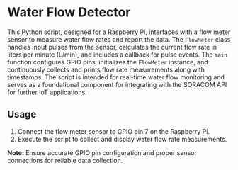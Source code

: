 # Water Flow Detector

This Python script, designed for a Raspberry Pi, interfaces with a flow meter sensor to measure water flow rates and report the data. The `FlowMeter` class handles input pulses from the sensor, calculates the current flow rate in liters per minute (L/min), and includes a callback for pulse events. The `main` function configures GPIO pins, initializes the `FlowMeter` instance, and continuously collects and prints flow rate measurements along with timestamps. The script is intended for real-time water flow monitoring and serves as a foundational component for integrating with the SORACOM API for further IoT applications.

## Usage

1. Connect the flow meter sensor to GPIO pin 7 on the Raspberry Pi.
2. Execute the script to collect and display water flow rate measurements.

**Note:** Ensure accurate GPIO pin configuration and proper sensor connections for reliable data collection.

